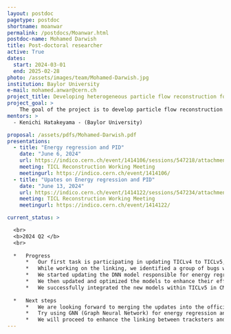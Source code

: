 ```yaml
---
layout: postdoc
pagetype: postdoc
shortname: moanwar
permalink: /postdocs/Moanwar.html
postdoc-name: Mohamed Darwish
title: Post-doctoral researcher
active: True
dates:
  start: 2024-03-01
  end: 2025-02-28
photo: /assets/images/team/Mohamed-Darwish.jpg
institution: Baylor University
e-mail: mohamed.anwar@cern.ch
project_title: Developing heterogeneous particle flow reconstruction for the CMS Phase 2 detector
project_goal: >
    The goal of the project is to develop particle flow reconstruction for the CMS Phase 2, using 'The Iterative CLustering' (TICL) as a baseline, to improve physics performance, and to establish a coherent PF reconstruction across all calorimeters. TICL is a modular framework developed for heterogeneous infrastructure that provides particle shower reconstruction and particle flow candidate reconstruction. It was primarily developed for HGCAL but could also work well for other calorimeter regions, thus enabling coherent reconstruction across all calorimeter regions. Additionally, we will work on further completing the transition of the CUDA-based software-implemented PF modules to a portability library, 'Alpaka,' and deploy it not only for use at the high-level trigger (HLT) but also for offline reconstruction.
mentors: >
  - Kenichi Hatakeyama - (Baylor University)

proposal: /assets/pdfs/Mohamed-Darwish.pdf
presentations:
  - title: "Energy regression and PID"
    date: "June 6, 2024"
    url: https://indico.cern.ch/event/1414106/sessions/547218/attachments/2872414/5029541/Ticl_Meeting_6Jun.pdf
    meeting: TICL Reconstruction Working Meeting
    meetingurl: https://indico.cern.ch/event/1414106/
  - title: "Upates on Energy regression and PID"
    date: "June 13, 2024"
    url: https://indico.cern.ch/event/1414122/sessions/547234/attachments/2876913/5038451/Ticl_Meeting_13Jun.pdf
    meeting: TICL Reconstruction Working Meeting
    meetingurl: https://indico.cern.ch/event/1414122/

current_status: >

  <br>
  <b>2024 Q2 </b>
  <br>
  
  *   Progress
      *   Our first task is participating in updating TICLv4 to TICLv5, which is responsible for object reconstruction in the HGCAL. We started by working on the linking between the tracksters and tracks within TICLv5.
      *   While working on the linking, we identified a group of bugs within the code. Fortunately, thanks to the prompt response from the team, all the reported issues have been successfully resolved.
      *   We started updating the DNN model responsible for energy regression and particle identification (PID). First, we retrained the model to account for the improvements in the code that will be included in v5. Additionally, we split the model into two separate models: one for energy regression and one for PID.
      *   We then updated and optimized the models to enhance their efficiency, saving them in ONNX format. Additionally, we optimized them for prediction time to ensure faster evaluation times.
      *   We successfully integrated the new models within TICLv5 in CMSSW.
  
  *   Next steps
      *   We are looking forward to merging the updates into the official CMSSW releases
      *   Try using GNN (Graph Neural Network) for energy regression and PID instead of CNN.
      *   We will proceed to enhance the linking between tracksters and tracks within the code.
---
```

